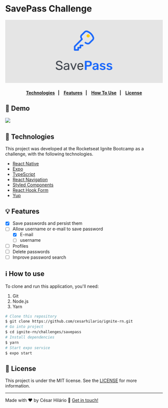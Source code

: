 # SavePass Challenge

<div align="center">

![SavePass cover](./demo/cover.png)

</div>

<h4 align="center">
  <a href="#technologies">Technologies</a>&nbsp;&nbsp;&nbsp;|&nbsp;&nbsp;&nbsp;
  <a href="#features">Features</a>&nbsp;&nbsp;&nbsp;|&nbsp;&nbsp;&nbsp;
  <a href="#how-to-use">How To Use</a>&nbsp;&nbsp;&nbsp;|&nbsp;&nbsp;&nbsp;
  <a href="license">License</a>
</h4>

## 🏁 Demo

<img src="https://github.com/cesarhilario/ignite-rn/blob/main/challenges/savepass/demo/savepass-demo.gif" width="250px"/>

<h2 id="technologies">
  🚀 Technologies
</h2>

This project was developed at the Rocketseat Ignite Bootcamp as a challenge, with the following technologies.

- [React Native](https://reactnative.dev//)
- [Expo](https://docs.expo.dev/)
- [TypeScript](https://www.typescriptlang.org/)
- [React Navigation](https://reactnavigation.org/)
- [Styled Components](https://styled-components.com/)
- [React Hook Form](https://react-hook-form.com/)
- [Yup](https://github.com/jquense/yup)

<h2 id="features">
  💡 Features
</h2>

- [x] Save passwords and persist them
- [ ] Allow username or e-mail to save password
  - [x] E-mail
  - [ ] username
- [ ] Profiles
- [ ] Delete passwords
- [ ] Improve password search

<h2 id="how-to-use">
  ℹ️ How to use
</h2>

To clone and run this application, you'll need:

1. Git
2. Node.js
3. Yarn

```bash
# Clone this repository
$ git clone https://github.com/cesarhilario/ignite-rn.git
# Go into project
$ cd ignite-rn/challenges/savepass
# Install dependencies
$ yarn
# Start expo service
$ expo start
```

<h2 id="license">
  📝 License
</h2>

This project is under the MIT license. See the [LICENSE](https://github.com/cesarhilario/ignite-rn/blob/master/LICENSE) for more information.

---

Made with ❤️ by César Hilário :wave: [Get in touch!](https://www.linkedin.com/in/cesarhilario/)
